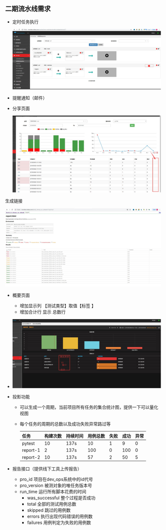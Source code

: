 ## 二期流水线需求

- 定时任务执行

  ![](images/dev2-1.jpg)

- 提醒通知（邮件）

- 分享页面

  ![](images/dev2-2.jpg)

生成链接[](http://monidev.midea.com/job/jr_devops_ecr_default/17/pyTest/)

![](images/dev2-3.jpg)

* 概要页面 
  * 增加显示列 【测试类型】取值【标签  】
  * 增加合计行 显示 总数行
* ![1540262539386](images/dev2-0.jpg)

* 投影功能

  * 可以生成一个周期，当前项目所有任务的集合统计图，提供一下可以量化视图

  * 每个任务的周期的总数以及成功失败异常路过等

    | 任务     | 构建次数 | 持续时间 | 用例总数 | 失败 | 成功 | 异常 |
    | -------- | -------- | -------- | -------- | ---- | ---- | ---- |
    | pytest   | 10       | 137s     | 10       | 1    | 9    | 0    |
    | report-1 | 2        | 137s     | 100      | 0    | 100  | 0    |
    | report-2 | 10       | 137s     | 57       | 2    | 50   | 5    |

    

* 报告接口（提供线下工具上传报告）

  * pro_id 项目在dev_ops系统中的id代号
  * pro_version 被测对象的唯任务版本号
  * run_time 运行所有脚本花费的时间
    * was_successful 整个过程是否成功
    * total 全部的测试用例总数
    * skipped 跳过的用例数
    * errors 执行出现代码错误的用例数
    * failures 用例判定为失败的用例数 